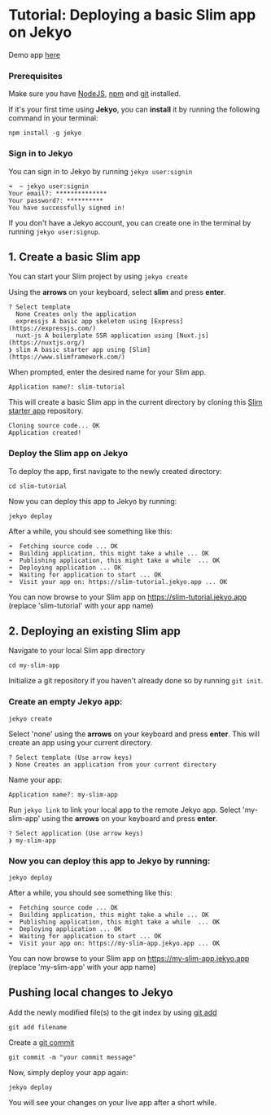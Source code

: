 # Tutorial: Deploying a basic Slim app on Jekyo

Demo app [here](https://slim-demo.jekyo.app/)

### Prerequisites

Make sure you have [NodeJS](https://nodejs.org/en/download/), [npm](https://docs.npmjs.com/downloading-and-installing-node-js-and-npm) and [git](https://github.com/git-guides/install-git) installed.

If it's your first time using **Jekyo**, you can **install** it by running the following command in your terminal:

`npm install -g jekyo`

### Sign in to Jekyo

You can sign in to Jekyo by running `jekyo user:signin`

```
➜  ~ jekyo user:signin 
Your email?: **************
Your password?: **********
You have successfully signed in!
```
If you don't have a Jekyo account, you can create one in the terminal by running `jekyo user:signup`. 

## 1. Create a basic Slim app

You can start your Slim project by using `jekyo create`

Using the **arrows** on your keyboard, select **slim** and press **enter**.  
```
? Select template
  None Creates only the application
  expressjs A basic app skeleton using [Express](https://expressjs.com/)     
  nuxt-js A boilerplate SSR application using [Nuxt.js](https://nuxtjs.org/) 
❯ slim A basic starter app using [Slim](https://www.slimframework.com/)
```
When prompted, enter the desired name for your Slim app. 

`Application name?: slim-tutorial`

This will create a basic Slim app in the current directory by cloning this [Slim starter app](https://github.com/jekyo/slim-getting-started) repository.

```
Cloning source code... OK
Application created!
```

### Deploy the Slim app on Jekyo

To deploy the app, first navigate to the newly created directory:

`cd slim-tutorial`

Now you can deploy this app to Jekyo by running: 

`jekyo deploy`

After a while, you should see something like this:

```
➜  Fetching source code ... OK
➜  Building application, this might take a while ... OK
➜  Publishing application, this might take a while  ... OK
➜  Deploying application ... OK        
➜  Waiting for application to start ... OK
➜  Visit your app on: https://slim-tutorial.jekyo.app ... OK
```

You can now browse to your Slim app on https://slim-tutorial.jekyo.app (replace 'slim-tutorial' with your app name)

## 2. Deploying an existing Slim app

Navigate to your local Slim app directory

`cd my-slim-app`

Initialize a git repository if you haven't already done so by running `git init`. 

### Create an empty Jekyo app:

`jekyo create` 

Select 'none' using the **arrows** on your keyboard and press **enter**. This will create an app using your current directory. 

```
? Select template (Use arrow keys)
❯ None Creates an application from your current directory
```

Name your app: 

`Application name?: my-slim-app`

Run `jekyo link` to link your local app to the remote Jekyo app. Select 'my-slim-app' using the **arrows** on your keyboard and press **enter**.

```
? Select application (Use arrow keys)
❯ my-slim-app
```
### Now you can deploy this app to Jekyo by running: 

`jekyo deploy`

After a while, you should see something like this:

```
➜  Fetching source code ... OK
➜  Building application, this might take a while ... OK
➜  Publishing application, this might take a while  ... OK
➜  Deploying application ... OK        
➜  Waiting for application to start ... OK
➜  Visit your app on: https://my-slim-app.jekyo.app ... OK
```

You can now browse to your Slim app on https://my-slim-app.jekyo.app (replace 'my-slim-app' with your app name)

## Pushing local changes to Jekyo 

Add the newly modified file(s) to the git index by using [git add](https://www.atlassian.com/git/tutorials/saving-changes)

`git add filename`

Create a [git commit](https://github.com/git-guides/git-commit)

`git commit -m "your commit message"`

Now, simply deploy your app again:

`jekyo deploy`

You will see your changes on your live app after a short while. 